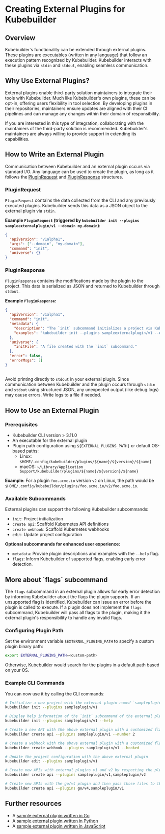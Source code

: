 # Creating External Plugins for Kubebuilder

## Overview

Kubebuilder's functionality can be extended through external plugins.
These plugins are executables (written in any language) that follow an
execution pattern recognized by Kubebuilder. Kubebuilder interacts with
these plugins via `stdin` and `stdout`, enabling seamless communication.

## Why Use External Plugins?

External plugins enable third-party solution maintainers to integrate their tools with Kubebuilder.
Much like Kubebuilder's own plugins, these can be opt-in, offering users
flexibility in tool selection. By developing plugins in their repositories,
maintainers ensure updates are aligned with their CI pipelines and can
manage any changes within their domain of responsibility.

If you are interested in this type of integration, collaborating with the
maintainers of the third-party solution is recommended. Kubebuilder's maintainers
are always willing to provide support in extending its capabilities.

## How to Write an External Plugin

Communication between Kubebuilder and an external plugin occurs via
standard I/O. Any language can be used to create the plugin, as long
as it follows the [PluginRequest][code-plugin-external] and [PluginResponse][code-plugin-external]
structures.

### PluginRequest

`PluginRequest` contains the data collected from the CLI and any previously executed plugins. Kubebuilder sends this data as a JSON object to the external plugin via `stdin`.

**Example `PluginRequest` (triggered by `kubebuilder init --plugins sampleexternalplugin/v1 --domain my.domain`):**

```json
{
  "apiVersion": "v1alpha1",
  "args": ["--domain", "my.domain"],
  "command": "init",
  "universe": {}
}
```

### PluginResponse

`PluginResponse` contains the modifications made by the plugin to the project. This data is serialized as JSON and returned to Kubebuilder through `stdout`.

**Example `PluginResponse`:**
```json
{
  "apiVersion": "v1alpha1",
  "command": "init",
  "metadata": {
    "description": "The `init` subcommand initializes a project via Kubebuilder. It scaffolds a single file: `initFile`.",
    "examples": "kubebuilder init --plugins sampleexternalplugin/v1 --domain my.domain"
  },
  "universe": {
    "initFile": "A file created with the `init` subcommand."
  },
  "error": false,
  "errorMsgs": []
}
```

<aside>
<H1> </H1>

Avoid printing directly to `stdout` in your external plugin.
Since communication between Kubebuilder and the plugin occurs through
`stdin` and `stdout` using structured JSON, any unexpected output
(like debug logs) may cause errors. Write logs to a file if needed.

</aside>

## How to Use an External Plugin

### Prerequisites

- Kubebuilder CLI version > 3.11.0
- An executable for the external plugin
- Plugin path configuration using `${EXTERNAL_PLUGINS_PATH}` or default OS-based paths:
  - Linux: `$HOME/.config/kubebuilder/plugins/${name}/${version}/${name}`
  - macOS: `~/Library/Application Support/kubebuilder/plugins/${name}/${version}/${name}`

**Example:** For a plugin `foo.acme.io` version `v2` on Linux, the path would be `$HOME/.config/kubebuilder/plugins/foo.acme.io/v2/foo.acme.io`.

### Available Subcommands

External plugins can support the following Kubebuilder subcommands:
- `init`: Project initialization
- `create api`: Scaffold Kubernetes API definitions
- `create webhook`: Scaffold Kubernetes webhooks
- `edit`: Update project configuration

**Optional subcommands for enhanced user experience:**
- `metadata`: Provide plugin descriptions and examples with the `--help` flag.
- `flags`: Inform Kubebuilder of supported flags, enabling early error detection.

<aside class="note">
<h1>More about `flags` subcommand</h1>

The `flags` subcommand in an external plugin allows for early error detection by informing Kubebuilder about the flags the plugin supports. If an unsupported flag is identified, Kubebuilder can issue an error before the plugin is called to execute.
If a plugin does not implement the `flags` subcommand, Kubebuilder will pass all flags to the plugin, making it the external plugin's responsibility to handle any invalid flags.

</aside>

### Configuring Plugin Path

Set the environment variable `$EXTERNAL_PLUGINS_PATH`
to specify a custom plugin binary path:

```sh
export EXTERNAL_PLUGINS_PATH=<custom-path>
```

Otherwise, Kubebuilder would search for the plugins in a default path based on your OS.

### Example CLI Commands

You can now use it by calling the CLI commands:

```sh
# Initialize a new project with the external plugin named `sampleplugin`
kubebuilder init --plugins sampleplugin/v1

# Display help information of the `init` subcommand of the external plugin
kubebuilder init --plugins sampleplugin/v1 --help

# Create a new API with the above external plugin with a customized flag `number`
kubebuilder create api --plugins sampleplugin/v1 --number 2

# Create a webhook with the above external plugin with a customized flag `hooked`
kubebuilder create webhook --plugins sampleplugin/v1 --hooked

# Update the project configuration with the above external plugin
kubebuilder edit --plugins sampleplugin/v1

# Create new APIs with external plugins v1 and v2 by respecting the plugin chaining order
kubebuilder create api --plugins sampleplugin/v1,sampleplugin/v2

# Create new APIs with the go/v4 plugin and then pass those files to the external plugin by respecting the plugin chaining order
kubebuilder create api --plugins go/v4,sampleplugin/v1
```

## Further resources

- A [sample external plugin written in Go](https://github.com/kubernetes-sigs/kubebuilder/tree/master/docs/book/src/simple-external-plugin-tutorial/testdata/sampleexternalplugin/v1)
- A [sample external plugin written in Python](https://github.com/rashmigottipati/POC-Phase2-Plugins)
- A [sample external plugin written in JavaScript](https://github.com/Eileen-Yu/kb-js-plugin)

[code-plugin-external]: https://github.com/kubernetes-sigs/kubebuilder/blob/book-v4/pkg/plugin/external/types.go
